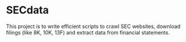 # SECdata
This project is to write efficient scripts to crawl SEC websites, download filings (like 8K, 10K, 13F) and extract data from financial statements.
